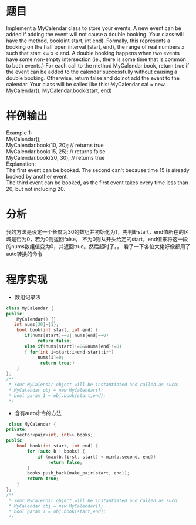 # 题目
Implement a MyCalendar class to store your events. A new event can be added if adding the event will not cause a double booking. 
Your class will have the method, book(int start, int end). Formally, this represents a booking on the half open interval [start, end), the range of real numbers x such that start <= x < end. 
A double booking happens when two events have some non-empty intersection (ie., there is some time that is common to both events.) 
For each call to the method MyCalendar.book, return true if the event can be added to the calendar successfully without causing a double booking. Otherwise, return false and do not add the event to the calendar. 
Your class will be called like this: MyCalendar cal = new MyCalendar(); MyCalendar.book(start, end) 
# 样例输出
Example 1:\
MyCalendar();\
MyCalendar.book(10, 20); // returns true\
MyCalendar.book(15, 25); // returns false\
MyCalendar.book(20, 30); // returns true\
Explanation: \
The first event can be booked.  The second can't because time 15 is already booked by another event.\
The third event can be booked, as the first event takes every time less than 20, but not including 20.
# 分析
我的方法是设定一个长度为30的数组并初始化为1，先判断start，end值所在的区域是否为0，若为0则返回false，
不为0则从开头给定的start，end值来将这一段的nums数组值变为0，并返回true。然后超时了。。
看了一下各位大佬好像都用了auto转换的命令
# 程序实现
* 数组记录法
```cpp
class MyCalendar {
public:
    MyCalendar() {}
   int nums[30]={1};
    bool book(int start, int end) {
       if(nums[start]==0||nums[end]==0)
            return false;
       else if(nums[start]!=0&&nums[end]!=0)
       { for(int i=start;i<end-start;i++)
            nums[i]=0;
             return true;}
    }
};
/**
 * Your MyCalendar object will be instantiated and called as such:
 * MyCalendar obj = new MyCalendar();
 * bool param_1 = obj.book(start,end);
 */
```
* 含有auto命令的方法
```cpp
 class MyCalendar {
private:
    vector<pair<int, int>> books;
public:
    bool book(int start, int end) {
        for (auto b : books) {
            if (max(b.first, start) < min(b.second, end)) 
                return false;
        }
        books.push_back(make_pair(start, end));
        return true;
    }
};
/**
 * Your MyCalendar object will be instantiated and called as such:
 * MyCalendar obj = new MyCalendar();
 * bool param_1 = obj.book(start,end);
 */
```

